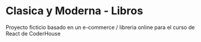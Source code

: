 # Clasica y Moderna - Libros

Proyecto ficticio basado en un e-commerce / libreria online para el curso de React de CoderHouse